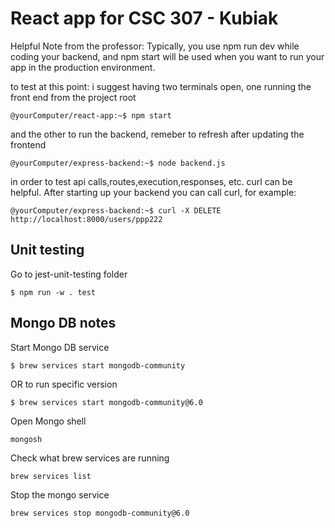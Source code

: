 # React app for CSC 307 - Kubiak

Helpful Note from the professor: Typically, you use npm run dev while coding your backend, and npm start will be used when you want to run your app in the production environment.

to test at this point: i suggest having two terminals open, one running the front end from the project root
```console
@yourComputer/react-app:~$ npm start
```

and the other to run the backend, remeber to refresh after updating the frontend
```console
@yourComputer/express-backend:~$ node backend.js
```

in order to test api calls,routes,execution,responses, etc. curl can be helpful. After starting up your backend you can call curl, for example: 
 ```console
@yourComputer/express-backend:~$ curl -X DELETE http://localhost:8000/users/ppp222
```
## Unit testing
Go to jest-unit-testing folder

```console
$ npm run -w . test
```

## Mongo DB notes

Start Mongo DB service
```console
$ brew services start mongodb-community
```
OR to run specific version
```console
$ brew services start mongodb-community@6.0
```

Open Mongo shell
```console
mongosh
```
Check what brew services are running
```console
brew services list
```
Stop the mongo service
```console
brew services stop mongodb-community@6.0
```

